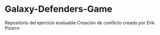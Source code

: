 # Galaxy-Defenders-Game
Repositorio del ejercicio evaluable
Creación de conflicto creado por Erik Pizarro
